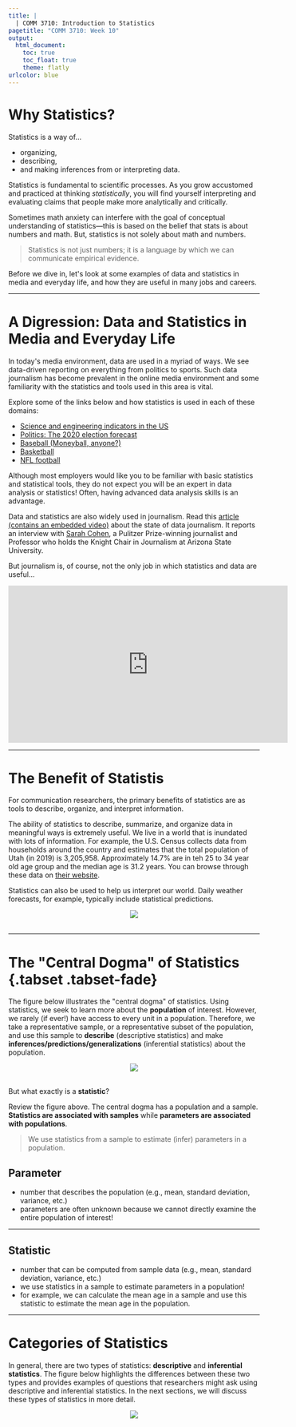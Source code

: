 ```yaml
---
title: |
  | COMM 3710: Introduction to Statistics
pagetitle: "COMM 3710: Week 10"
output:
  html_document:
    toc: true
    toc_float: true
    theme: flatly
urlcolor: blue
---
```


# Why Statistics?

Statistics is a way of...

- organizing,
- describing,
- and making inferences from or interpreting data.

Statistics is fundamental to scientific processes. As you grow accustomed and practiced at thinking *statistically*, you will find yourself interpreting and evaluating claims that people make more analytically and critically.

Sometimes math anxiety can interfere with the goal of conceptual understanding of statistics—this is based on the belief that stats is about numbers and math. But, statistics is not solely about math and numbers.

> Statistics is not just numbers; it is a language by which we can communicate empirical evidence.

Before we dive in, let's look at some examples of data and statistics in media and everyday life, and how they are useful in many jobs and careers.

---

# A Digression: Data and Statistics in Media and Everyday Life

In today's media environment, data are used in a myriad of ways. We see data-driven reporting on everything from politics to sports. Such data journalism has become prevalent in the online media environment and some familiarity with the statistics and tools used in this area is vital.

Explore some of the links below and how statistics is used in each of these domains:

- [Science and engineering indicators in the US](https://ncses.nsf.gov/pubs/nsb20207)
- [Politics: The 2020 election forecast](https://projects.fivethirtyeight.com/2020-election-forecast/)
- [Baseball (Moneyball, anyone?)](http://projects.fivethirtyeight.com/complete-history-of-mlb/#)
- [Basketball](http://projects.fivethirtyeight.com/complete-history-of-the-nba/#cavaliers)
- [NFL football](http://fivethirtyeight.com/features/the-nfls-most-run-heavy-and-pass-happy-teams/)

Although most employers would like you to be familiar with basic statistics and statistical tools, they do not expect you will be an expert in data analysis or statistics! Often, having advanced data analysis skills is an advantage.

Data and statistics are also widely used in journalism. Read this [article (contains an embedded video)](https://journalistsresource.org/studies/society/news-media/research-chat-new-york-times-sarah-cohen-state-data-journalism-what-reporters-need-know/) about the state of data journalism. It reports an interview with [Sarah Cohen](https://isearch.asu.edu/profile/3189494), a Pulitzer Prize-winning journalist and Professor who holds the Knight Chair in Journalism at Arizona State University.

But journalism is, of course, not the only job in which statistics and data are useful...

<center>
<iframe width="560" height="315" src="https://www.youtube.com/embed/NqngbsS0iKY" data-external="1" frameborder="0" allow="accelerometer; autoplay; clipboard-write; encrypted-media; gyroscope; picture-in-picture" allowfullscreen></iframe>
</center>

---

# The Benefit of Statistis

For communication researchers, the primary benefits of statistics are as tools to describe, organize, and interpret information. 

The ability of statistics to describe, summarize, and organize data in meaningful ways is extremely useful. We live in a world that is inundated with lots of information. For example, the U.S. Census collects data from households around the country and estimates that the total population of Utah (in 2019) is 3,205,958. Approximately 14.7\% are in teh 25 to 34 year old age group and the median age is 31.2 years. You can browse through these data on [their website](https://data.census.gov/).

Statistics can also be used to help us interpret our world. Daily weather forecasts, for example, typically include statistical predictions. 

<center>
<img src="https://sarakyeo.github.io/images/18-Oct-21_forecast.jpg"/>
</center>
<br>

---

# The "Central Dogma" of Statistics {.tabset .tabset-fade}

The figure below illustrates the "central dogma" of statistics. Using statistics, we seek to learn more about the **population** of interest. However, we rarely (if ever!) have access to every unit in a population. Therefore, we take a representative sample, or a representative subset of the population, and use this sample to **describe** (descriptive statistics) and make **inferences/predictions/generalizations** (inferential statistics) about the population.

<center>
<img src="https://sarakyeo.github.io/images/central-dogma-stats.png"/>
</center>
<br>

But what exactly is a **statistic**?

Review the figure above. The central dogma has a population and a sample. **Statistics are associated with samples** while **parameters are associated with populations**.

> We use statistics from a sample to estimate (infer) parameters in a population.

## Parameter

- number that describes the population (e.g., mean, standard deviation, variance, etc.)
- parameters are often unknown because we cannot directly examine the entire population of interest!

---

## Statistic

- number that can be computed from sample data (e.g., mean, standard deviation, variance, etc.)
- we use statistics in a sample to estimate parameters in a population!
- for example, we can calculate the mean age in a sample and use this statistic to estimate the mean age in the population.

---

# Categories of Statistics

In general, there are two types of statistics: **descriptive** and **inferential statistics**. The figure below highlights the differences between these two types and provides examples of questions that researchers might ask using descriptive and inferential statistics. In the next sections, we will discuss these types of statistics in more detail.

<center>
<img src="https://sarakyeo.github.io/images/desc-infer-stats.png"/>
</center>
<br>

